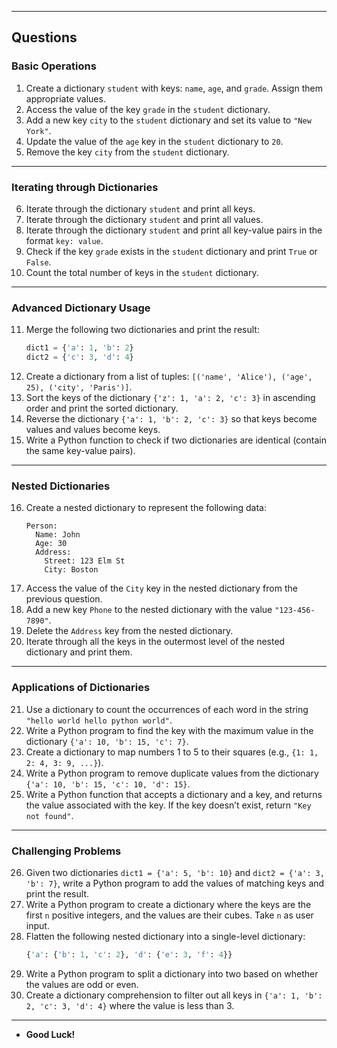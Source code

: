  ---

## Questions  

### **Basic Operations**  
1. Create a dictionary `student` with keys: `name`, `age`, and `grade`. Assign them appropriate values.  
2. Access the value of the key `grade` in the `student` dictionary.  
3. Add a new key `city` to the `student` dictionary and set its value to `"New York"`.  
4. Update the value of the `age` key in the `student` dictionary to `20`.  
5. Remove the key `city` from the `student` dictionary.  

---

### **Iterating through Dictionaries**  
6. Iterate through the dictionary `student` and print all keys.  
7. Iterate through the dictionary `student` and print all values.  
8. Iterate through the dictionary `student` and print all key-value pairs in the format `key: value`.  
9. Check if the key `grade` exists in the `student` dictionary and print `True` or `False`.  
10. Count the total number of keys in the `student` dictionary.  

---

### **Advanced Dictionary Usage**  
11. Merge the following two dictionaries and print the result:  
    ```python
    dict1 = {'a': 1, 'b': 2}  
    dict2 = {'c': 3, 'd': 4}  
    ```  
12. Create a dictionary from a list of tuples: `[('name', 'Alice'), ('age', 25), ('city', 'Paris')]`.  
13. Sort the keys of the dictionary `{'z': 1, 'a': 2, 'c': 3}` in ascending order and print the sorted dictionary.  
14. Reverse the dictionary `{'a': 1, 'b': 2, 'c': 3}` so that keys become values and values become keys.  
15. Write a Python function to check if two dictionaries are identical (contain the same key-value pairs).  

---

### **Nested Dictionaries**  
16. Create a nested dictionary to represent the following data:  
    ```plaintext
    Person:  
      Name: John  
      Age: 30  
      Address:  
        Street: 123 Elm St  
        City: Boston  
    ```  
17. Access the value of the `City` key in the nested dictionary from the previous question.  
18. Add a new key `Phone` to the nested dictionary with the value `"123-456-7890"`.  
19. Delete the `Address` key from the nested dictionary.  
20. Iterate through all the keys in the outermost level of the nested dictionary and print them.  

---

### **Applications of Dictionaries**  
21. Use a dictionary to count the occurrences of each word in the string `"hello world hello python world"`.  
22. Write a Python program to find the key with the maximum value in the dictionary `{'a': 10, 'b': 15, 'c': 7}`.  
23. Create a dictionary to map numbers 1 to 5 to their squares (e.g., `{1: 1, 2: 4, 3: 9, ...}`).  
24. Write a Python program to remove duplicate values from the dictionary `{'a': 10, 'b': 15, 'c': 10, 'd': 15}`.  
25. Write a Python function that accepts a dictionary and a key, and returns the value associated with the key. If the key doesn’t exist, return `"Key not found"`.  

---

### **Challenging Problems**  
26. Given two dictionaries `dict1 = {'a': 5, 'b': 10}` and `dict2 = {'a': 3, 'b': 7}`, write a Python program to add the values of matching keys and print the result.  
27. Write a Python program to create a dictionary where the keys are the first `n` positive integers, and the values are their cubes. Take `n` as user input.  
28. Flatten the following nested dictionary into a single-level dictionary:  
    ```python
    {'a': {'b': 1, 'c': 2}, 'd': {'e': 3, 'f': 4}}  
    ```  
29. Write a Python program to split a dictionary into two based on whether the values are odd or even.  
30. Create a dictionary comprehension to filter out all keys in `{'a': 1, 'b': 2, 'c': 3, 'd': 4}` where the value is less than 3.  

--- 
- **Good Luck!**
